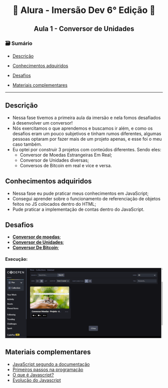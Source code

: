 <h1 align="center"> 🤿 Alura - Imersão Dev 6° Edição 🤿 </h1>
<h2 align="center"> Aula 1 - Conversor de Unidades</h2>

### 🗃 Sumário


- [Descrição](#descrição)

- [Conhecimentos adquiridos](#conhecimentos-adquiridos)

- [Desafios](#desafios)

- [Materiais complementares](#materiais-complementares)

---
##  Descrição
- Nessa fase tivemos a primeira aula da imersão e nela fomos desafiados à desenvolver um conversor!
- Nós exercitamos o que aprendemos e buscamos ir além, e como os desafios eram um pouco subjetivos e tinham rumos diferentes, algumas pessoas optaram por fazer mais de um projeto apenas, e esse foi o meu caso também.
- Eu optei por construir 3 projetos com conteúdos diferentes. Sendo eles:
  - Conversor de Moedas Estrangeiras Em Real;
  - Conversor de Unidades diversas;
  - Conversos de Bitcoin em real e vice e versa.

## Conhecimentos adquiridos
- Nessa fase eu pude praticar meus conhecimentos em JavaScript;
- Consegui aprender sobre o funcionamento de referenciação de objetos feitos no JS colocados dentro do HTML;
- Pude praticar a implementação de contas dentro do JavaScript.

## Desafios
- [**Conversor de moedas**](https://codepen.io/RenanAlura7/pen/zYLJoKO);
- [**Conversor de Unidades**](https://codepen.io/RenanAlura7/pen/WNKgXxV);
- [**Conversor De Bitcoin**](https://codepen.io/RenanAlura7/pen/OJwoEdw);

#### Execução:
<p align="center">
  <img src="Animação(4).gif" alt= "Gif colorido da aplicação desenvolvida realizando a operação de transferência." />
</p>

## Materiais complementares
- [JavaScript segundo a documentação](https://developer.mozilla.org/pt-BR/docs/Web/JavaScript)
- [Primeiros passos na programação](https://hipsters.tech/primeiros-passos-na-programacao-a-imersao-dev-hipsters-ponto-tech-243/)
- [O que é Javascript?](https://www.youtube.com/watch?v=NaVSbnnV75Q)
- [Evolução do Javascript](https://www.youtube.com/watch?v=Bmw_6oOvO3s)
